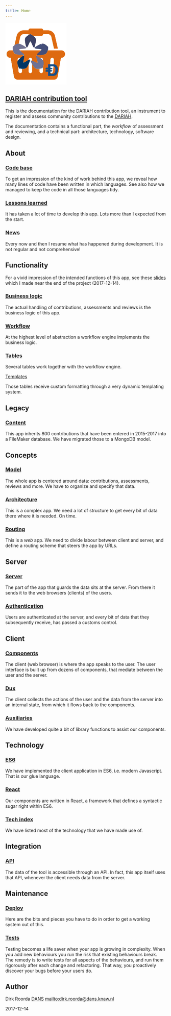 ```yaml
---
title: Home
---
```


![logo](images/inkind_logo.png)

[DARIAH contribution tool]({{site.liveBase}})
---------------------------------------------

This is the documentation for the DARIAH contribution tool, an instrument to
register and assess community contributions to the [DARIAH]({{site.dariah}}).

The documentation contains a functional part, the *workflow* of assessment and
reviewing, and a technical part: architecture, technology, software design.

About
-----

### [Code base](Codebase) ###

To get an impression of the kind of work behind this app, we reveal how many
lines of code have been written in which languages. See also how we managed to
keep the code in all those languages tidy.

### [Lessons learned](Lessons) ###

It has taken a lot of time to develop this app. Lots more than I expected from
the start.

### [News](News) ###

Every now and then I resume what has happened during development. It is not
regular and not comprehensive!

Functionality
-------------

For a vivid impression of the intended functions of this app, see these
[slides](Functions.pptx) which I made near the end of the project (2017-12-14).

### [Business logic](Business) ###

The actual handling of contributions, assessments and reviews is the business
logic of this app.

### [Workflow](Workflow) ###

At the highest level of abstraction a workflow engine implements the business
logic.

### [Tables](Tables) ###

Several tables work together with the workflow engine.

[Templates](Templates)

Those tables receive custom formatting through a very dynamic templating system.

Legacy
------

### [Content](Content) ###

This app inherits 800 contributions that have been entered in 2015-2017 into a
FileMaker database. We have migrated those to a MongoDB model.

Concepts
--------

### [Model](Model) ###

The whole app is centered around data: contributions, assessments, reviews and
more. We have to organize and specify that data.

### [Architecture](Architecture) ###

This is a complex app. We need a lot of structure to get every bit of data there
where it is needed. On time.

### [Routing](Routing) ###

This is a *web* app. We need to divide labour between client and server, and
define a routing scheme that steers the app by URLs.

Server
------

### [Server](Server) ###

The part of the app that guards the data sits at the server. From there it sends
it to the web browsers (clients) of the users.

### [Authentication](Authentication) ###

Users are authenticated at the server, and every bit of data that they
subsequently receive, has passed a customs control.

Client
------

### [Components](Components) ###

The client (web browser) is where the app speaks to the user. The user interface
is built up from dozens of components, that mediate between the user and the
server.

### [Dux](Dux) ###

The client collects the actions of the user and the data from the server into an
internal state, from which it flows back to the components.

### [Auxiliaries](Lib) ###

We have developed quite a bit of library functions to assist our components.

Technology
----------

### [ES6](ES6) ###

We have implemented the client application in ES6, i.e. modern Javascript. That
is our glue language.

### [React](React) ###

Our components are written in React, a framework that defines a syntactic sugar
right within ES6.

### [Tech index](Tech) ###

We have listed most of the technology that we have made use of.

Integration
-----------

### [API](API) ###

The data of the tool is accessible through an API. In fact, this app itself uses
that API, whenever the client needs data from the server.

Maintenance
-----------

### [Deploy](Deploy) ###

Here are the bits and pieces you have to do in order to get a working system out
of this.

### [Tests](Tests) ###

Testing becomes a life saver when your app is growing in complexity. When you
add new behaviours you run the risk that existing behaviours break. The remedy
is to write tests for all aspects of the behaviours, and run them rigorously
after each change and refactoring. That way, you proactively discover your bugs
before your users do.

Author
------

Dirk Roorda [DANS]({{site.dans}}) <mailto:dirk.roorda@dans.knaw.nl>

2017-12-14
